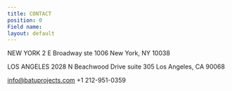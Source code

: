 ```yaml
---
title: CONTACT
position: 0
Field name: 
layout: default
---
```



NEW YORK
2 E Broadway ste 1006
New York, NY 10038

LOS ANGELES
2028 N Beachwood Drive suite 305
Los Angeles, CA 90068

info@batuprojects.com
\+1 212-951-0359